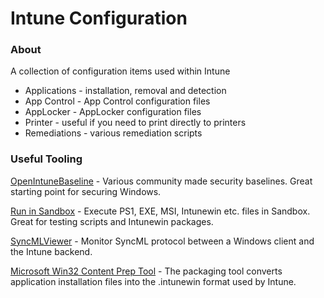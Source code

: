 # Intune Configuration   

### About
A collection of configuration items used within Intune
* Applications - installation, removal and detection
* App Control - App Control configuration files
* AppLocker - AppLocker configuration files
* Printer - useful if you need to print directly to printers
* Remediations - various remediation scripts 

### Useful Tooling
[OpenIntuneBaseline](https://github.com/SkipToTheEndpoint/OpenIntuneBaseline) - Various community made security baselines. Great starting point for securing Windows.

[Run in Sandbox](https://github.com/damienvanrobaeys/Run-in-Sandbox) - Execute PS1, EXE, MSI, Intunewin etc. files in Sandbox. Great for testing scripts and Intunewin packages.

[SyncMLViewer](https://github.com/okieselbach/SyncMLViewer) - Monitor SyncML protocol between a Windows client and the Intune backend.

[Microsoft Win32 Content Prep Tool](https://github.com/microsoft/Microsoft-Win32-Content-Prep-Tool) - The packaging tool converts application installation files into the .intunewin format used by Intune.